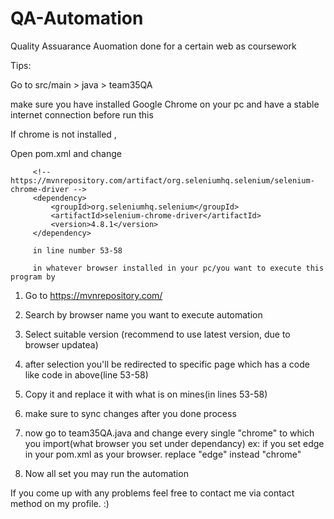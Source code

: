 # QA-Automation
 Quality Assuarance Auomation done for a certain web as coursework


Tips:

Go to src/main > java > team35QA

make sure you have installed Google Chrome on your pc and have a stable internet connection before run this 

If chrome is not installed ,
   
 Open pom.xml and change
         
         <!-- https://mvnrepository.com/artifact/org.seleniumhq.selenium/selenium-chrome-driver -->
         <dependency>
             <groupId>org.seleniumhq.selenium</groupId>
             <artifactId>selenium-chrome-driver</artifactId>
             <version>4.8.1</version>
         </dependency>

         in line number 53-58

         in whatever browser installed in your pc/you want to execute this program by 

1. Go to https://mvnrepository.com/
2. Search by browser name you want to execute automation



3. Select suitable version (recommend to use latest version, due to browser updatea)
4. after selection you'll be redirected to specific page which has a code like code in above(line 53-58)
5. Copy it and replace it with what is on mines(in lines 53-58)
6. make sure to sync changes after you done process
7. now go to team35QA.java and change every single "chrome" to which you import(what browser you set under dependancy) 
 ex: if you set edge in your pom.xml as your browser. replace "edge" instead "chrome"
8. Now all set you may run the automation

        
If you come up with any problems feel free to contact me via contact method on my profile. :)
                            
